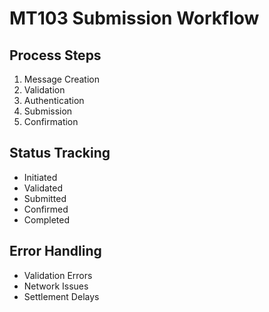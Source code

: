 # MT103 Submission Workflow

## Process Steps
1. Message Creation
2. Validation
3. Authentication
4. Submission
5. Confirmation

## Status Tracking
- Initiated
- Validated
- Submitted
- Confirmed
- Completed

## Error Handling
- Validation Errors
- Network Issues
- Settlement Delays
